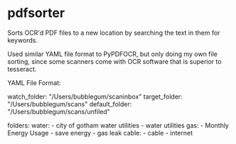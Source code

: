 # pdfsorter
Sorts OCR'd PDF files to a new location by searching the text in them for keywords.

Used similar YAML file format to PyPDFOCR, but only doing my own file sorting, 
since some scanners come with OCR software that is superior to tesseract.

YAML File Format:

watch_folder: "/Users/bubblegum/scaninbox"
target_folder: "/Users/bubblegum/scans"
default_folder: "/Users/bubblegum/scans/unfiled"

folders:
    water:
        - city of gotham water utilities
        - water utilities
    gas:
        - Monthly Energy Usage
        - save energy
        - gas leak
    cable:
        - cable
        - internet

